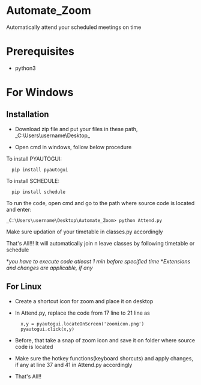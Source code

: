 # Automate_Zoom
Automatically attend your scheduled meetings on time

# Prerequisites
* python3
# For Windows
## Installation
* Download zip file and put your files in these path,
    _C:\Users\username\Desktop\_

* Open cmd in windows, follow below procedure

To install PYAUTOGUI:

      pip install pyautogui

To install SCHEDULE:

      pip install schedule
      
To run the code, open cmd and go to the path where source code is located and enter:

    _C:\Users\username\Desktop\Automate_Zoom> python Attend.py
    
Make sure updation of your timetable in classes.py accordingly

That's All!!!
It will automatically join n leave classes by following timetable or schedule

*_you have to execute code atleast 1 min before specified time_
*_Extensions and changes are applicable, if any_

## For Linux

* Create a shortcut icon for zoom and place it on desktop
* In Attend.py, replace the code from 17 line to 21 line as

        x,y = pyautogui.locateOnScreen('zoomicon.png')
	    pyautogui.click(x,y)
       
* Before, that take a snap of zoom icon and save it on folder where source code is located
* Make sure the hotkey functions(keyboard shorcuts) and apply changes, if any at line 37 and 41 in Attend.py accordingly
* That's All!!
